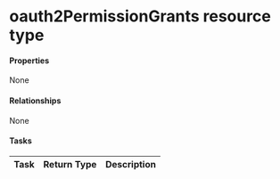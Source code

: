 # oauth2PermissionGrants resource type



#### Properties
None

#### Relationships
None


#### Tasks

| Task		   | Return Type	|Description|
|:---------------|:--------|:----------|
